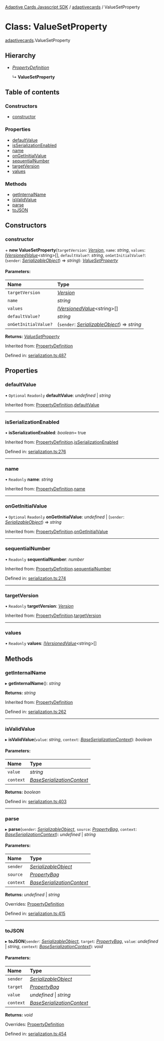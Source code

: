 [Adaptive Cards Javascript SDK](../README.md) / [adaptivecards](../modules/adaptivecards.md) / ValueSetProperty

# Class: ValueSetProperty

[adaptivecards](../modules/adaptivecards.md).ValueSetProperty

## Hierarchy

* [*PropertyDefinition*](serialization.propertydefinition.md)

  ↳ **ValueSetProperty**

## Table of contents

### Constructors

- [constructor](adaptivecards.valuesetproperty.md#constructor)

### Properties

- [defaultValue](adaptivecards.valuesetproperty.md#defaultvalue)
- [isSerializationEnabled](adaptivecards.valuesetproperty.md#isserializationenabled)
- [name](adaptivecards.valuesetproperty.md#name)
- [onGetInitialValue](adaptivecards.valuesetproperty.md#ongetinitialvalue)
- [sequentialNumber](adaptivecards.valuesetproperty.md#sequentialnumber)
- [targetVersion](adaptivecards.valuesetproperty.md#targetversion)
- [values](adaptivecards.valuesetproperty.md#values)

### Methods

- [getInternalName](adaptivecards.valuesetproperty.md#getinternalname)
- [isValidValue](adaptivecards.valuesetproperty.md#isvalidvalue)
- [parse](adaptivecards.valuesetproperty.md#parse)
- [toJSON](adaptivecards.valuesetproperty.md#tojson)

## Constructors

### constructor

\+ **new ValueSetProperty**(`targetVersion`: [*Version*](serialization.version.md), `name`: *string*, `values`: [*IVersionedValue*](../interfaces/serialization.iversionedvalue.md)<string\>[], `defaultValue?`: *string*, `onGetInitialValue?`: (`sender`: [*SerializableObject*](serialization.serializableobject.md)) => *string*): [*ValueSetProperty*](serialization.valuesetproperty.md)

#### Parameters:

Name | Type |
:------ | :------ |
`targetVersion` | [*Version*](serialization.version.md) |
`name` | *string* |
`values` | [*IVersionedValue*](../interfaces/serialization.iversionedvalue.md)<string\>[] |
`defaultValue?` | *string* |
`onGetInitialValue?` | (`sender`: [*SerializableObject*](serialization.serializableobject.md)) => *string* |

**Returns:** [*ValueSetProperty*](serialization.valuesetproperty.md)

Inherited from: [PropertyDefinition](serialization.propertydefinition.md)

Defined in: [serialization.ts:487](https://github.com/microsoft/AdaptiveCards/blob/0938a1f10/source/nodejs/adaptivecards/src/serialization.ts#L487)

## Properties

### defaultValue

• `Optional` `Readonly` **defaultValue**: *undefined* \| *string*

Inherited from: [PropertyDefinition](serialization.propertydefinition.md).[defaultValue](serialization.propertydefinition.md#defaultvalue)

___

### isSerializationEnabled

• **isSerializationEnabled**: *boolean*= true

Inherited from: [PropertyDefinition](serialization.propertydefinition.md).[isSerializationEnabled](serialization.propertydefinition.md#isserializationenabled)

Defined in: [serialization.ts:276](https://github.com/microsoft/AdaptiveCards/blob/0938a1f10/source/nodejs/adaptivecards/src/serialization.ts#L276)

___

### name

• `Readonly` **name**: *string*

Inherited from: [PropertyDefinition](serialization.propertydefinition.md).[name](serialization.propertydefinition.md#name)

___

### onGetInitialValue

• `Optional` `Readonly` **onGetInitialValue**: *undefined* \| (`sender`: [*SerializableObject*](serialization.serializableobject.md)) => *string*

Inherited from: [PropertyDefinition](serialization.propertydefinition.md).[onGetInitialValue](serialization.propertydefinition.md#ongetinitialvalue)

___

### sequentialNumber

• `Readonly` **sequentialNumber**: *number*

Inherited from: [PropertyDefinition](serialization.propertydefinition.md).[sequentialNumber](serialization.propertydefinition.md#sequentialnumber)

Defined in: [serialization.ts:274](https://github.com/microsoft/AdaptiveCards/blob/0938a1f10/source/nodejs/adaptivecards/src/serialization.ts#L274)

___

### targetVersion

• `Readonly` **targetVersion**: [*Version*](serialization.version.md)

Inherited from: [PropertyDefinition](serialization.propertydefinition.md).[targetVersion](serialization.propertydefinition.md#targetversion)

___

### values

• `Readonly` **values**: [*IVersionedValue*](../interfaces/serialization.iversionedvalue.md)<string\>[]

## Methods

### getInternalName

▸ **getInternalName**(): *string*

**Returns:** *string*

Inherited from: [PropertyDefinition](serialization.propertydefinition.md)

Defined in: [serialization.ts:262](https://github.com/microsoft/AdaptiveCards/blob/0938a1f10/source/nodejs/adaptivecards/src/serialization.ts#L262)

___

### isValidValue

▸ **isValidValue**(`value`: *string*, `context`: [*BaseSerializationContext*](serialization.baseserializationcontext.md)): *boolean*

#### Parameters:

Name | Type |
:------ | :------ |
`value` | *string* |
`context` | [*BaseSerializationContext*](serialization.baseserializationcontext.md) |

**Returns:** *boolean*

Defined in: [serialization.ts:403](https://github.com/microsoft/AdaptiveCards/blob/0938a1f10/source/nodejs/adaptivecards/src/serialization.ts#L403)

___

### parse

▸ **parse**(`sender`: [*SerializableObject*](serialization.serializableobject.md), `source`: [*PropertyBag*](../modules/serialization.md#propertybag), `context`: [*BaseSerializationContext*](serialization.baseserializationcontext.md)): *undefined* \| *string*

#### Parameters:

Name | Type |
:------ | :------ |
`sender` | [*SerializableObject*](serialization.serializableobject.md) |
`source` | [*PropertyBag*](../modules/serialization.md#propertybag) |
`context` | [*BaseSerializationContext*](serialization.baseserializationcontext.md) |

**Returns:** *undefined* \| *string*

Overrides: [PropertyDefinition](serialization.propertydefinition.md)

Defined in: [serialization.ts:415](https://github.com/microsoft/AdaptiveCards/blob/0938a1f10/source/nodejs/adaptivecards/src/serialization.ts#L415)

___

### toJSON

▸ **toJSON**(`sender`: [*SerializableObject*](serialization.serializableobject.md), `target`: [*PropertyBag*](../modules/serialization.md#propertybag), `value`: *undefined* \| *string*, `context`: [*BaseSerializationContext*](serialization.baseserializationcontext.md)): *void*

#### Parameters:

Name | Type |
:------ | :------ |
`sender` | [*SerializableObject*](serialization.serializableobject.md) |
`target` | [*PropertyBag*](../modules/serialization.md#propertybag) |
`value` | *undefined* \| *string* |
`context` | [*BaseSerializationContext*](serialization.baseserializationcontext.md) |

**Returns:** *void*

Overrides: [PropertyDefinition](serialization.propertydefinition.md)

Defined in: [serialization.ts:454](https://github.com/microsoft/AdaptiveCards/blob/0938a1f10/source/nodejs/adaptivecards/src/serialization.ts#L454)
